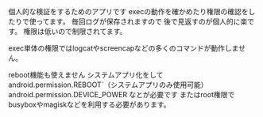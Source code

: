 個人的な検証をするためのアプリです
execの動作を確かめたり権限の確認をしたりで使ってます。
毎回ログが保存されますので
後で見返すのが個人的に楽です。
権限は低いので制限されてます。


exec単体の権限ではlogcatやscreencapなどの多くのコマンドが動作しません。

reboot機能も使えません
システムアプリ化をして
android.permission.REBOOT`（システムアプリのみ使用可能）
android.permission.DEVICE_POWER
なとが必要です
またはroot権限でbusyboxやmagiskなどを利用する必要があります。


